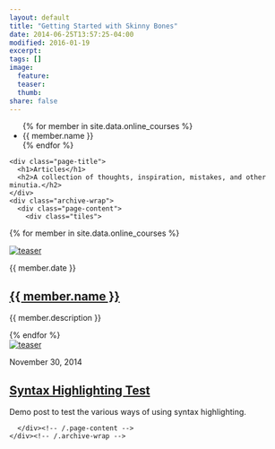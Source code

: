 ```yaml
---
layout: default
title: "Getting Started with Skinny Bones"
date: 2014-06-25T13:57:25-04:00
modified: 2016-01-19
excerpt:
tags: []
image:
  feature:
  teaser:
  thumb:
share: false
---
```


<ul>
{% for member in site.data.online_courses %}
  <li>
      {{ member.name }}
  </li>
{% endfor %}
</ul>

<div id="main" role="main">     
  <div class="wrap">
    
    <div class="page-title">
      <h1>Articles</h1>
      <h2>A collection of thoughts, inspiration, mistakes, and other minutia.</h2>
    </div>
    <div class="archive-wrap">
      <div class="page-content">
        <div class="tiles">

{% for member in site.data.online_courses %}
  <article class="tile" itemscope="" itemtype="http://schema.org/Article" >
    <a href="" title="{{ member.name }}" class="post-teaser">
      <img src="{{ member.image_url }}" alt="teaser" itemprop="image">
    </a>
    <p class="entry-date date published">{{ member.date }}</p>
    <h2 class="post-title" itemprop="name"><a href="{{ member.website }}">{{ member.name }}</a></h2>
    <p class="post-excerpt" itemprop="description">{{ member.description }}</p>
  </article>
{% endfor %}

  <article class="tile" itemscope="" itemtype="http://schema.org/Article">
  <a href="//psurya1994.github.io/Personal-Website//articles/syntax-highlighting-test/" title="Syntax Highlighting Test" class="post-teaser"><img src="//psurya1994.github.io/Personal-Website//images/400x250.gif" alt="teaser" itemprop="image"></a>
  <p class="entry-date date published"><time datetime="2014-11-30" itemprop="datePublished">November 30, 2014</time></p>
  <h2 class="post-title" itemprop="name"><a href="//psurya1994.github.io/Personal-Website//articles/syntax-highlighting-test/">Syntax Highlighting Test</a></h2>
  <p class="post-excerpt" itemprop="description">Demo post to test the various ways of using syntax highlighting.</p>
</article>


</div>
<!-- /.tiles -->

      </div><!-- /.page-content -->
    </div><!-- /.archive-wrap -->
  </div><!-- /.wrap -->
</div>